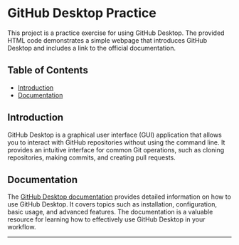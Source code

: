 

# GitHub Desktop Practice

This project is a practice exercise for using GitHub Desktop. The provided HTML code demonstrates a simple webpage that introduces GitHub Desktop and includes a link to the official documentation.

## Table of Contents

- [Introduction](#introduction)
- [Documentation](#documentation)

## Introduction

GitHub Desktop is a graphical user interface (GUI) application that allows you to interact with GitHub repositories without using the command line. It provides an intuitive interface for common Git operations, such as cloning repositories, making commits, and creating pull requests.

## Documentation

The [GitHub Desktop documentation](https://docs.github.com/en/desktop) provides detailed information on how to use GitHub Desktop. It covers topics such as installation, configuration, basic usage, and advanced features. The documentation is a valuable resource for learning how to effectively use GitHub Desktop in your workflow.

---
